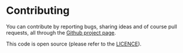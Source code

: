 # Contributing

You can contribute by reporting bugs, sharing ideas and of course pull requests,
all through the [Github project page](https://github.com/axllent/silverstripe-less).

This code is open source (please refer to the [LICENCE](LICENCE)).
